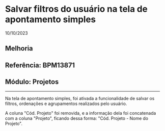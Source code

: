 # Salvar filtros do usuário na tela de apontamento simples
10/10/2023
## Melhoria
## Referência: BPM13871
## Módulo: Projetos
***

Na tela de apontamento simples, foi ativada a funcionalidade de salvar os filtros, ordenações e agrupamentos realizados pelo usuário.

A coluna "Cód. Projeto" foi removida, e a informação dela foi concatenada com a coluna "Projeto", ficando dessa forma: "Cód. Projeto - Nome do Projeto".